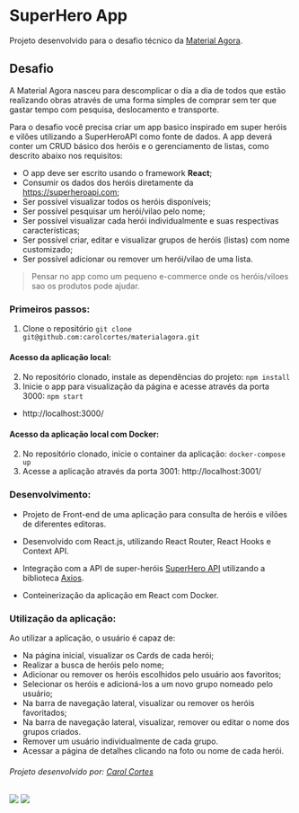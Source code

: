 # SuperHero App

Projeto desenvolvido para o desafio técnico da [Material Agora](http://www.materialagora.com.br/).

## Desafio

A Material Agora nasceu para descomplicar o dia a dia de todos que estão realizando obras através de uma forma simples de comprar sem ter que gastar tempo com pesquisa, deslocamento e transporte.

Para o desafio você precisa criar um app basico inspirado em super heróis e vilões utilizando a SuperHeroAPI como fonte de dados. A app deverá conter um CRUD básico dos heróis e o gerenciamento de listas, como descrito abaixo nos requisitos:

- O app deve ser escrito usando o framework **React**;
- Consumir os dados dos heróis diretamente da https://superheroapi.com;
- Ser possível visualizar todos os heróis disponíveis;
- Ser possível pesquisar um herói/vilao pelo nome;
- Ser possível visualizar cada herói individualmente e suas respectivas características;
- Ser possível criar, editar e visualizar grupos de heróis (listas) com nome customizado;
- Ser possível adicionar ou remover um herói/vilao de uma lista.

> Pensar no app como um pequeno e-commerce onde os heróis/viloes sao os produtos pode ajudar.

### Primeiros passos:
1. Clone o repositório
  ``git clone git@github.com:carolcortes/materialagora.git``

#### Acesso da aplicação local:
2. No repositório clonado, instale as dependências do projeto:
  ``npm install``
3. Inicie o app para visualização da página e acesse através da porta 3000:
  ``npm start``
  - http://localhost:3000/ 

#### Acesso da aplicação local com Docker:
2. No repositório clonado, inicie o container da aplicação:
  ``docker-compose up``
4. Acesse a aplicação através da porta 3001: http://localhost:3001/

### Desenvolvimento:
- Projeto de Front-end de uma aplicação para consulta de heróis e vilões de diferentes editoras. 

- Desenvolvido com React.js, utilizando React Router, React Hooks e Context API.

- Integração com a API de super-heróis [SuperHero API](https://www.superheroapi.com/) utilizando a biblioteca [Axios](https://axios-http.com/ptbr/docs/intro).

- Conteinerização da aplicação em React com Docker.

### Utilização da aplicação:
Ao utilizar a aplicação, o usuário é capaz de:

  - Na página inicial, visualizar os Cards de cada herói;
  - Realizar a busca de heróis pelo nome;
  - Adicionar ou remover os heróis escolhidos pelo usuário aos favoritos;
  - Selecionar os heróis e adicioná-los a um novo grupo nomeado pelo usuário;
  - Na barra de navegação lateral, visualizar ou remover os heróis favoritados;
  - Na barra de navegação lateral, visualizar, remover ou editar o nome dos grupos criados.
  - Remover um usuário individualmente de cada grupo.
  - Acessar a página de detalhes clicando na foto ou nome de cada herói.


###### Projeto desenvolvido por: [Carol Cortes](https://github.com/carolcortes)

  <a href = "mailto:caroline.ocortes@gmail.com"><img src="https://img.shields.io/badge/-Gmail-%23333?style=for-the-badge&logo=gmail&logoColor=white" target="_blank"></a>
  <a href="https://www.linkedin.com/in/carolinecortess/" target="_blank"><img src="https://img.shields.io/badge/-LinkedIn-%230077B5?style=for-the-badge&logo=linkedin&logoColor=white"></a>

